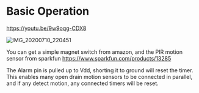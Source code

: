 # Basic Operation

https://youtu.be/9w9oqg-CDX8

![IMG_20200710_220451](https://user-images.githubusercontent.com/39104088/87236361-786b8d00-c3b6-11ea-8aa2-49964fe63acc.jpg)

You can get a simple magnet switch from amazon, and the PIR motion sensor from sparkfun https://www.sparkfun.com/products/13285

The Alarm pin is pulled up to Vdd, shorting it to ground will reset the timer. This enables many open drain motion sensors to be connected in parallel, and if any detect motion, any connected timers will be reset.


